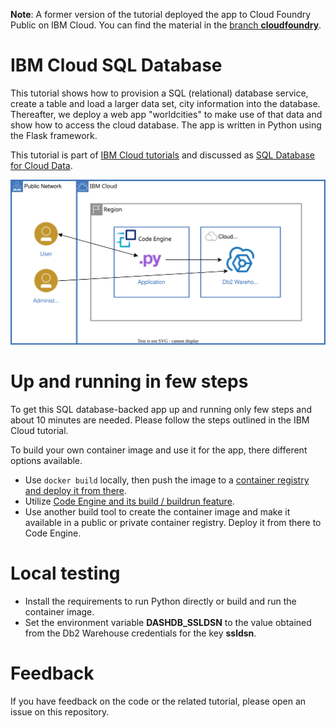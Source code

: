 **Note**: A former version of the tutorial deployed the app to Cloud Foundry Public on IBM Cloud. You can find the material in the [branch **cloudfoundry**](https://github.com/IBM-Cloud/cloud-sql-database/tree/cloudfoundry).

# IBM Cloud SQL Database
This tutorial shows how to provision a SQL (relational) database service, create a table and load a larger data set, city information into the database. Thereafter, we deploy a web app "worldcities" to make use of that data and show how to access the cloud database. The app is written in Python using the Flask framework.

This tutorial is part of [IBM Cloud tutorials](https://cloud.ibm.com/docs/tutorials?topic=solution-tutorials-tutorials) and discussed as [SQL Database for Cloud Data](https://cloud.ibm.com/docs/solution-tutorials?topic=solution-tutorials-sql-database).

![architecture diagram](images/cloud-sql-database.svg)

# Up and running in few steps
To get this SQL database-backed app up and running only few steps and about 10 minutes are needed. Please follow the steps outlined in the IBM Cloud tutorial.

To build your own container image and use it for the app, there different options available.
- Use `docker build` locally, then push the image to a [container registry and deploy it from there](https://cloud.ibm.com/docs/codeengine?topic=codeengine-deploy-app-crimage).
- Utilize [Code Engine and its build / buildrun feature](https://cloud.ibm.com/docs/codeengine?topic=codeengine-build-standalone).
- Use another build tool to create the container image and make it available in a public or private container registry. Deploy it from there to Code Engine.

# Local testing

- Install the requirements to run Python directly or build and run the container image.
- Set the environment variable **DASHDB_SSLDSN** to the value obtained from the Db2 Warehouse credentials for the key **ssldsn**.

# Feedback
If you have feedback on the code or the related tutorial, please open an issue on this repository.
